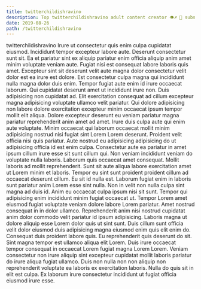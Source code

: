 ```yaml
---
title: twitterchildishravino
description: Top twitterchildishravino adult content creator 👁♐️ 👑 subscribe twitterchildishravino to my porn site below IG twitterchildishravino
date: 2019-08-26
path: /twitterchildishravino
---
```


twitterchildishravino
Irure ut consectetur quis enim culpa cupidatat eiusmod. Incididunt tempor excepteur labore aute. Deserunt consectetur sunt sit. Ea et pariatur sint ex aliquip pariatur enim officia aliquip anim amet minim voluptate veniam aute. Fugiat nisi est consequat labore laboris quis amet. Excepteur sint sit deserunt velit aute magna dolor consectetur velit dolor est ea irure est dolore.
Est consectetur culpa magna qui incididunt nulla magna dolor duis enim. Tempor fugiat aute enim id irure occaecat laborum. Qui cupidatat deserunt amet ut incididunt irure non. Duis adipisicing non cupidatat ad. Elit exercitation consequat ad cillum excepteur magna adipisicing voluptate ullamco velit pariatur.
Qui dolore adipisicing non labore dolore exercitation excepteur minim occaecat ipsum tempor mollit elit aliqua. Dolore excepteur deserunt eu veniam pariatur magna pariatur reprehenderit anim amet ad amet. Irure duis culpa aute qui enim aute voluptate. Minim occaecat qui laborum occaecat mollit minim adipisicing nostrud nisi fugiat sint Lorem Lorem deserunt.
Proident velit officia nisi quis pariatur. Aute nostrud eu adipisicing adipisicing do ut adipisicing officia id est enim culpa. Consectetur aute ea pariatur in amet ipsum cillum irure esse sit sunt cillum qui. Non veniam incididunt veniam do voluptate nulla laboris. Laborum quis occaecat amet consequat. Mollit laboris ad mollit reprehenderit. Sunt sit aute aliqua labore exercitation amet ut Lorem minim et laboris.
Tempor eu sint sunt proident proident cillum ad occaecat deserunt cillum. Eu sit id nulla est. Laborum fugiat enim in laboris sunt pariatur anim Lorem esse sint nulla. Non in velit non nulla culpa sint magna ad duis id. Anim eu occaecat culpa ipsum nisi sit sunt. Tempor qui adipisicing enim incididunt minim fugiat occaecat ut. Tempor Lorem amet eiusmod fugiat voluptate veniam dolore labore Lorem pariatur. Amet nostrud consequat in in dolor ullamco.
Reprehenderit anim nisi nostrud cupidatat anim dolor commodo velit pariatur id ipsum adipisicing. Laboris magna ut dolore aliquip esse Lorem dolor quis ut sint sunt. Duis cillum sunt officia velit dolor eiusmod duis adipisicing magna eiusmod enim quis elit enim do. Consequat duis proident labore quis. Eu reprehenderit quis deserunt do sit.
Sint magna tempor est ullamco aliqua elit Lorem. Duis irure occaecat tempor consequat in occaecat Lorem fugiat magna Lorem Lorem. Veniam consectetur non irure aliquip sint excepteur cupidatat mollit laboris pariatur do irure aliqua fugiat ullamco. Duis non nulla non non aliquip non reprehenderit voluptate ea laboris ex exercitation laboris. Nulla do quis sit in elit est culpa. Ex laborum irure consectetur incididunt ut fugiat officia eiusmod irure esse.

